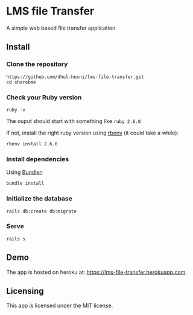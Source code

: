 # LMS file Transfer
A simple web based file transfer application.

## Install

### Clone the repository

```shell
https://github.com/dhul-husni/lms-file-transfer.git
cd sharebme
```

### Check your Ruby version

```shell
ruby -v
```

The ouput should start with something like `ruby 2.6.0`

If not, install the right ruby version using [rbenv](https://github.com/rbenv/rbenv) (it could take a while):

```shell
rbenv install 2.6.0
```

### Install dependencies

Using [Bundler](https://github.com/bundler/bundler):

```shell
bundle install
```

### Initialize the database

```shell
rails db:create db:migrate
```

### Serve

```shell
rails s
```

## Demo
The app is hosted on heroku at: https://lms-file-transfer.herokuapp.com.

## Licensing
This app is licensed under the MIT license.